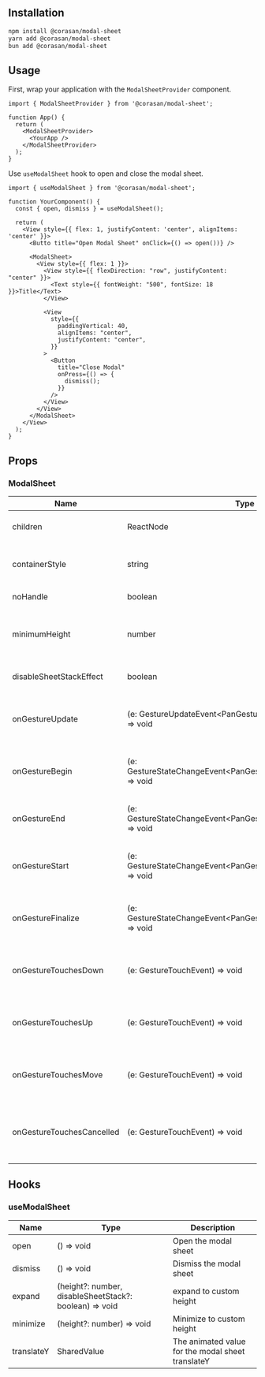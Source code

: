 ## Installation

```bash
npm install @corasan/modal-sheet
yarn add @corasan/modal-sheet
bun add @corasan/modal-sheet
```

## Usage

First, wrap your application with the `ModalSheetProvider` component.

```tsx
import { ModalSheetProvider } from '@corasan/modal-sheet';

function App() {
  return (
    <ModalSheetProvider>
      <YourApp />
    </ModalSheetProvider>
  );
}
```

Use `useModalSheet` hook to open and close the modal sheet.

```tsx
import { useModalSheet } from '@corasan/modal-sheet';

function YourComponent() {
  const { open, dismiss } = useModalSheet();

  return (
    <View style={{ flex: 1, justifyContent: 'center', alignItems: 'center' }}>
      <Butto title="Open Modal Sheet" onClick={() => open())} />

      <ModalSheet>
        <View style={{ flex: 1 }}>
          <View style={{ flexDirection: "row", justifyContent: "center" }}>
            <Text style={{ fontWeight: "500", fontSize: 18 }}>Title</Text>
          </View>

          <View
            style={{
              paddingVertical: 40,
              alignItems: "center",
              justifyContent: "center",
            }}
          >
            <Button
              title="Close Modal"
              onPress={() => {
                dismiss();
              }}
            />
          </View>
        </View>
      </ModalSheet>
    </View>
  );
}
```

## Props

### ModalSheet

| Name | Type | Default  | Description | Required |
| --- | --- | --- | --- | --- |
| children | ReactNode | - | The children components | Kinda |
| containerStyle | string | - | Styles for the modal sheet container | No |
| noHandle | boolean | false | Hide the handle | No |
| minimumHeight | number | - | The minimum height the modal can be minized | No |
| disableSheetStackEffect | boolean | - | Disable sheet stack effect | No |
| onGestureUpdate | (e: GestureUpdateEvent\<PanGestureHandlerEventPayload>) => void| - | Custom callback to handle gesture updates | No |
| onGestureBegin | (e: GestureStateChangeEvent\<PanGestureHandlerEventPayload>) => void| - | Custom callback to handle on gesture begin | No |
| onGestureEnd | (e: GestureStateChangeEvent\<PanGestureHandlerEventPayload>) => void| - | Custom callback to handle on gesture end | No |
| onGestureStart | (e: GestureStateChangeEvent\<PanGestureHandlerEventPayload>) => void| - | Custom callback to handle on gesture start | No |
| onGestureFinalize | (e: GestureStateChangeEvent\<PanGestureHandlerEventPayload>) => void| - | Custom callback to handle on gesture finalize | No |
| onGestureTouchesDown | (e: GestureTouchEvent) => void| - | Custom callback to handle on gesture touch down | No |
| onGestureTouchesUp | (e: GestureTouchEvent) => void| - | Custom callback to handle on gesture touch up | No |
| onGestureTouchesMove | (e: GestureTouchEvent) => void| - | Custom callback to handle on gesture touch move | No |
| onGestureTouchesCancelled | (e: GestureTouchEvent) => void| - | Custom callback to handle on gesture touch cancelled | No |

## Hooks

### useModalSheet

| Name | Type | Description |
| --- | --- | --- |
| open | () => void | Open the modal sheet |
| dismiss | () => void | Dismiss the modal sheet |
| expand | (height?: number, disableSheetStack?: boolean) => void | expand to custom height |
| minimize | (height?: number) => void | Minimize to custom height |
| translateY | SharedValue<number> | The animated value for the modal sheet translateY |
